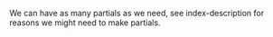 We can have as many partials as we need, see index-description for reasons we might need to make partials.